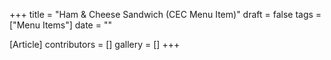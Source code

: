 +++
title = "Ham & Cheese Sandwich (CEC Menu Item)"
draft = false
tags = ["Menu Items"]
date = ""

[Article]
contributors = []
gallery = []
+++